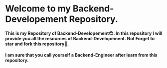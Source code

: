 # Welcome to my Backend-Developement Repository.
####  This is my Repository of Backend-Developement😊. In this repository I will provide you all the resources of Backend-Developement. Not Forget to star and fork this repository🤩.
####  I am sure that you call yourself a Backend-Engineer after learn from this repository.
